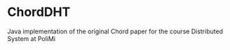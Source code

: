 # ChordDHT
Java implementation of the original Chord paper for the course Distributed System at PoliMi

